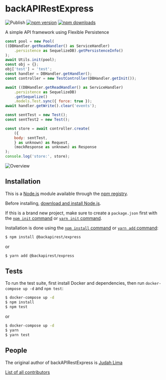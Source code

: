 # backAPIRestExpress

![Publish](https://github.com/Judahh/backAPIRestExpress/workflows/Publish/badge.svg)
[![npm version](https://badge.fury.io/js/%40backapirest%2Fexpress.svg)](https://badge.fury.io/js/%40backapirest%2Fexpress)
[![npm downloads](https://img.shields.io/npm/dt/%40backapirest%2Fexpress.svg)](https://img.shields.io/npm/dt/%40backapirest%2Fexpress.svg)

A simple API framework using Flexible Persistence

```js
const pool = new Pool(
((DBHandler.getReadHandler() as ServiceHandler)
    .persistence as SequelizeDB).getPersistenceInfo()
);
await Utils.init(pool);
const obj = {};
obj['test'] = 'test';
const handler = DBHandler.getHandler();
const controller = new TestController(DBHandler.getInit());

await ((DBHandler.getReadHandler() as ServiceHandler)
    .persistence as SequelizeDB)
    .getSequelize()
    .models.Test.sync({ force: true });
await handler.getWrite().clear('events');

const sentTest = new Test();
const sentTest2 = new Test();

const store = await controller.create(
    ({
    body: sentTest,
    } as unknown) as Request,
    (mockResponse as unknown) as Response
);
console.log('store:', store);
```

![Overview](./doc/overview.svg)

## Installation

This is a [Node.js](https://nodejs.org/en/) module available through the
[npm registry](https://www.npmjs.com/).

Before installing,
[download and install Node.js](https://nodejs.org/en/download/).

If this is a brand new project, make sure to create a `package.json` first with
the [`npm init` command](https://docs.npmjs.com/creating-a-package-json-file) or
[`yarn init` command](https://classic.yarnpkg.com/en/docs/cli/init/).

Installation is done using the
[`npm install` command](https://docs.npmjs.com/getting-started/installing-npm-packages-locally)
or [`yarn add` command](https://classic.yarnpkg.com/en/docs/cli/add):

```bash
$ npm install @backapirest/express
```

or

```bash
$ yarn add @backapirest/express
```

## Tests

To run the test suite, first install Docker and dependencies, then run
`docker-compose up -d` and `npm test`:

```bash
$ docker-compose up -d
$ npm install
$ npm test
```

or

```bash
$ docker-compose up -d
$ yarn
$ yarn test
```

## People

The original author of backAPIRestExpress is [Judah Lima](https://github.com/Judahh)

[List of all contributors](https://github.com/Judahh/backAPIRestExpress/graphs/contributors)
